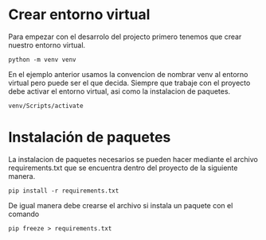 # Crear entorno virtual
Para empezar con el desarrolo del projecto primero tenemos que crear nuestro entorno virtual.

    python -m venv venv
En el ejemplo anterior usamos la convencion de nombrar venv al entorno virtual pero puede ser el que decida.
Siempre que trabaje con el proyecto debe activar el entorno virtual, asi como la instalacion de paquetes.

    venv/Scripts/activate

# Instalación de paquetes

La instalacion de paquetes necesarios se pueden hacer mediante el archivo requirements.txt que se encuentra dentro del proyecto de la siguiente manera.

    pip install -r requirements.txt
De igual manera debe crearse el archivo si instala un paquete con el comando

    pip freeze > requirements.txt

